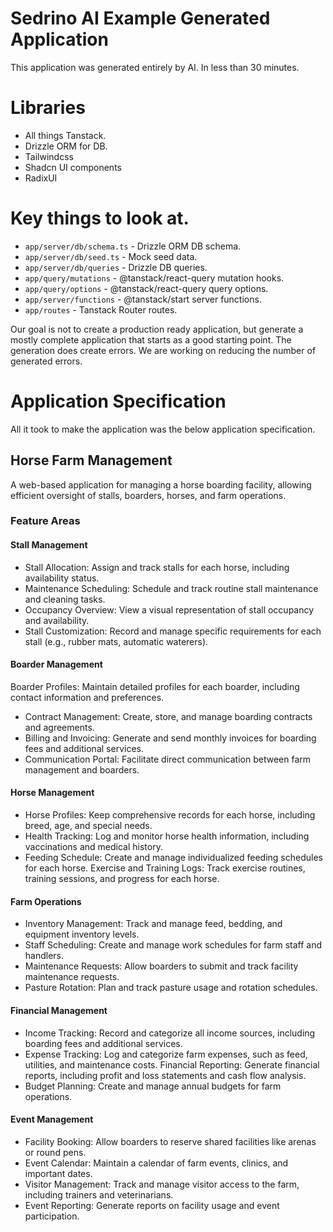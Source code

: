# Sedrino AI Example Generated Application 

This application was generated entirely by AI. In less than 30 minutes.

# Libraries
- All things Tanstack.
- Drizzle ORM for DB.
- Tailwindcss
- Shadcn UI components
- RadixUI

# Key things to look at.

- `app/server/db/schema.ts` - Drizzle ORM DB schema.
- `app/server/db/seed.ts` - Mock seed data.
- `app/server/db/queries` - Drizzle DB queries.
- `app/query/mutations` - @tanstack/react-query mutation hooks.
- `app/query/options` - @tanstack/react-query query options.
- `app/server/functions` - @tanstack/start server functions.
- `app/routes` - Tanstack Router routes.

Our goal is not to create a production ready application, but generate a mostly complete application that starts as a good starting point.
The generation does create errors. We are working on reducing the number of generated errors.

# Application Specification

All it took to make the application was the below application specification.

## Horse Farm Management

A web-based application for managing a horse boarding facility, allowing efficient oversight of stalls, boarders, horses, and farm operations.

### Feature Areas

#### Stall Management

- Stall Allocation: Assign and track stalls for each horse, including availability status.
- Maintenance Scheduling: Schedule and track routine stall maintenance and cleaning tasks.
- Occupancy Overview: View a visual representation of stall occupancy and availability.
- Stall Customization: Record and manage specific requirements for each stall (e.g., rubber mats, automatic waterers).

#### Boarder Management

Boarder Profiles: Maintain detailed profiles for each boarder, including contact information and preferences.
- Contract Management: Create, store, and manage boarding contracts and agreements.
- Billing and Invoicing: Generate and send monthly invoices for boarding fees and additional services.
- Communication Portal: Facilitate direct communication between farm management and boarders.

#### Horse Management

- Horse Profiles: Keep comprehensive records for each horse, including breed, age, and special needs.
- Health Tracking: Log and monitor horse health information, including vaccinations and medical history.
- Feeding Schedule: Create and manage individualized feeding schedules for each horse.
Exercise and Training Logs: Track exercise routines, training sessions, and progress for each horse.
#### Farm Operations

- Inventory Management: Track and manage feed, bedding, and equipment inventory levels.
- Staff Scheduling: Create and manage work schedules for farm staff and handlers.
- Maintenance Requests: Allow boarders to submit and track facility maintenance requests.
- Pasture Rotation: Plan and track pasture usage and rotation schedules.

#### Financial Management

- Income Tracking: Record and categorize all income sources, including boarding fees and additional services.
- Expense Tracking: Log and categorize farm expenses, such as feed, utilities, and maintenance costs.
Financial Reporting: Generate financial reports, including profit and loss statements and cash flow analysis.
- Budget Planning: Create and manage annual budgets for farm operations.

#### Event Management

- Facility Booking: Allow boarders to reserve shared facilities like arenas or round pens.
- Event Calendar: Maintain a calendar of farm events, clinics, and important dates.
- Visitor Management: Track and manage visitor access to the farm, including trainers and veterinarians.
- Event Reporting: Generate reports on facility usage and event participation.
